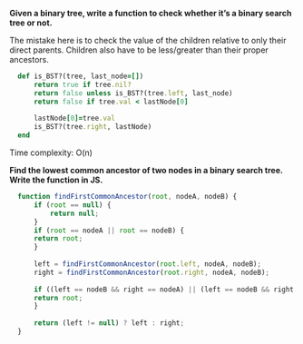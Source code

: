 **Given a binary tree, write a function to check whether it’s a binary search tree or not.**

The mistake here is to check the value of the children relative to only their direct parents. Children also have to be less/greater than their proper ancestors.

  ```ruby
    def is_BST?(tree, last_node=[])
        return true if tree.nil?
        return false unless is_BST?(tree.left, last_node)
        return false if tree.val < lastNode[0]
    
        lastNode[0]=tree.val
        is_BST?(tree.right, lastNode)
    end
  ```

Time complexity: O(n)


**Find the lowest common ancestor of two nodes in a binary search tree. Write the function in JS.**

  ```js
    function findFirstCommonAncestor(root, nodeA, nodeB) {
        if (root == null) {
            return null;
        }
        if (root == nodeA || root == nodeB) {
    	return root;
        }
    
        left = findFirstCommonAncestor(root.left, nodeA, nodeB);
        right = findFirstCommonAncestor(root.right, nodeA, nodeB);
    
        if ((left == nodeB && right == nodeA) || (left == nodeB && right == nodeB)) {
    	return root;
        }
    
        return (left != null) ? left : right;
    }
  ```
